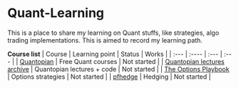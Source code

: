 # Quant-Learning
This is a place to share my learning on Quant stuffs, like strategies, algo trading implementations. This is aimed to record my learning path.

**Course list**
| Course      | Learning point | Status     | Works	|
| :---        | :----          | :---       | :---	|
| [Quantopian](https://www.youtube.com/@Quantopianvideos)	|	Free Quant courses	|	Not started	|
| [Quantopian lectures archive](https://gist.github.com/ih2502mk/50d8f7feb614c8676383431b056f4291)	|	Quantopian lectures + code	|	Not started	|
| [The Options Playbook](https://www.optionsplaybook.com/)      |  Options strategies     | Not started  |
| [pfhedge](https://github.com/pfnet-research/pfhedge)      |  Hedging     | Not started  |
